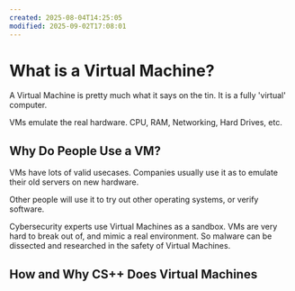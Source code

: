 ```yaml
---
created: 2025-08-04T14:25:05
modified: 2025-09-02T17:08:01
---
```


# What is a Virtual Machine?

A Virtual Machine is pretty much what it says on the tin. It is a fully 'virtual' computer.

VMs emulate the real hardware. CPU, RAM, Networking, Hard Drives, etc.

## Why Do People Use a VM?

VMs have lots of valid usecases. Companies usually use it as to emulate their old servers on new hardware.

Other people will use it to try out other operating systems, or verify software.

Cybersecurity experts use Virtual Machines as a sandbox. VMs are very hard to break out of, and mimic a real environment. So malware can be dissected and researched in the safety of Virtual Machines.

## How and Why CS++ Does Virtual Machines
